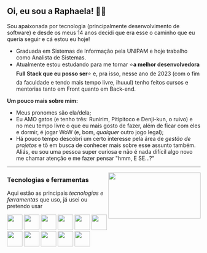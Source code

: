 ## Oi, eu sou a Raphaela! 👋🏻

Sou apaixonada por tecnologia (principalmente desenvolvimento de software) e desde os meus 14 anos decidi que era esse o caminho que eu queria seguir e cá estou eu hoje! 

- Graduada em Sistemas de Informação pela UNIPAM e hoje trabalho como Analista de Sistemas. 
- Atualmente estou estudando para me tornar ⭐️**a melhor desenvolvedora Full Stack que eu posso ser**⭐️ e, pra isso, nesse ano de 2023 (com o fim da faculdade e tendo mais tempo livre, ihuuul) tenho feitos cursos e mentorias tanto em Front quanto em Back-end. 

**Um pouco mais sobre mim:**
- Meus pronomes são ela/dela;
- Eu AMO gatos (e tenho três: Runirim, Pitipitoco e Denji-kun, o ruivo) e no meu tempo livre o que eu mais gosto de fazer, além de ficar com eles e dormir, é jogar WoW (e, bom, *qualquer* outro jogo legal);
- Há pouco tempo descobri um certo interesse pela área de _gestão de projetos_ e tô em busca de conhecer mais sobre esse assunto também. Aliás, eu sou uma pessoa super curiosa e não é nada difícil algo novo me chamar atenção e me fazer pensar "hmm, E SE...?"  

____
  
<img align="right" src="https://media.giphy.com/media/v1.Y2lkPTc5MGI3NjExNWE4OGFhZWY0NmM2M2UzOGQ5MGE0NzA5MDI0NTViZTFlZmJiYzY5ZCZjdD1z/NMBl7NxAlPDrOgq6aQ/giphy.gif" width="240" height="120">

### Tecnologias e ferramentas
Aqui estão as principais *tecnologias e ferramentas* que uso, já usei ou pretendo usar

 <img src="https://cdn.jsdelivr.net/gh/devicons/devicon/icons/html5/html5-plain.svg" width="40" height="40"/> <img src="https://cdn.jsdelivr.net/gh/devicons/devicon/icons/css3/css3-plain.svg" width="40" height="40"/> <img src="https://cdn.jsdelivr.net/gh/devicons/devicon/icons/javascript/javascript-plain.svg" width="40" height="40" /> <img src="https://cdn.jsdelivr.net/gh/devicons/devicon/icons/php/php-plain.svg" width="40" height="40"/> <img src="https://cdn.jsdelivr.net/gh/devicons/devicon/icons/react/react-original.svg" width="40" height="40"/> <img src="https://cdn.jsdelivr.net/gh/devicons/devicon/icons/nodejs/nodejs-original.svg" width="40" height="40"/> <img src="https://cdn.jsdelivr.net/gh/devicons/devicon/icons/dotnetcore/dotnetcore-original.svg" width="40" height="40"/> <img src="https://cdn.jsdelivr.net/gh/devicons/devicon/icons/python/python-original.svg" width="40" height="40"/> <img src="https://cdn.jsdelivr.net/gh/devicons/devicon/icons/microsoftsqlserver/microsoftsqlserver-plain.svg" width="40" height="40"/> <img src="https://cdn.jsdelivr.net/gh/devicons/devicon/icons/mysql/mysql-original.svg" width="40" height="40"/> <img src="https://cdn.jsdelivr.net/gh/devicons/devicon/icons/mongodb/mongodb-plain.svg" width="40" height="40"/>
